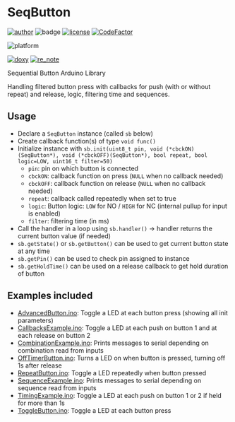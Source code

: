 # SeqButton

[![author](https://img.shields.io/endpoint?url=https://gist.githubusercontent.com/SMFSW/a9a2b2a02fda1b33461d53ddfe69d649/raw/auth_SMFSW.json)](https://github.com/SMFSW)
![badge](https://img.shields.io/endpoint?url=https://gist.githubusercontent.com/SMFSW/a9a2b2a02fda1b33461d53ddfe69d649/raw/SeqButton_status_badge.json)
[![license](https://img.shields.io/badge/License-BSD3-darkred.svg)](LICENSE)
[![CodeFactor](https://www.codefactor.io/repository/github/smfsw/seqbutton/badge)](https://www.codefactor.io/repository/github/smfsw/seqbutton)

![platform](https://img.shields.io/endpoint?url=https://gist.githubusercontent.com/SMFSW/a9a2b2a02fda1b33461d53ddfe69d649/raw/platform_INO.json)

[![doxy](https://img.shields.io/endpoint?url=https://gist.githubusercontent.com/SMFSW/a9a2b2a02fda1b33461d53ddfe69d649/raw/tool_DOXY.json)](https://smfsw.github.io/SeqButton)
[![re_note](https://img.shields.io/endpoint?url=https://gist.githubusercontent.com/SMFSW/a9a2b2a02fda1b33461d53ddfe69d649/raw/tool_RN.json)](ReleaseNotes.md)

Sequential Button Arduino Library

Handling filtered button press with callbacks for push (with or without repeat) and release, logic, filtering time and sequences.

## Usage

- Declare a `SeqButton` instance (called `sb` below)
- Create callback function(s) of type `void func()`
- Initialize instance with `sb.init(uint8_t pin, void (*cbckON)(SeqButton*), void (*cbckOFF)(SeqButton*), bool repeat, bool logic=LOW, uint16_t filter=50)`
  - `pin`: pin on which button is connected
  - `cbckON`: callback function on press (`NULL` when no callback needed)
  - `cbckOFF`: callback function on release (`NULL` when no callback needed)
  - `repeat`: callback called repeatedly when set to true
  - `logic`: Button logic: `LOW` for NO / `HIGH` for NC (internal pullup for input is enabled)
  - `filter`: filtering time (in ms)
- Call the handler in a loop using `sb.handler()` -> handler returns the current button value (if needed)
- `sb.getState()` or `sb.getButton()` can be used to get current button state at any time
- `sb.getPin()` can be used to check pin assigned to instance
- `sb.getHoldTime()` can be used on a release callback to get hold duration of button

## Examples included

- [AdvancedButton.ino](examples/AdvancedButton/AdvancedButton.ino): Toggle a LED at each button press (showing all init parameters)
- [CallbacksExample.ino](examples/CallbacksExample/CallbacksExample.ino): Toggle a LED at each push on button 1 and at each release on button 2
- [CombinationExample.ino](examples/CombinationExample/CombinationExample.ino): Prints messages to serial depending on combination read from inputs
- [OffTimerButton.ino](examples/OffTimerButton/OffTimerButton.ino): Turns a LED on when button is pressed, turning off 1s after release
- [RepeatButton.ino](examples/RepeatButton/RepeatButton.ino): Toggle a LED repeatedly when button pressed
- [SequenceExample.ino](examples/SequenceExample/SequenceExample.ino): Prints messages to serial depending on sequence read from inputs
- [TimingExample.ino](examples/TimingExample/TimingExample.ino): Toggle a LED at each push on button 1 or 2 if held for more than 1s
- [ToggleButton.ino](examples/ToggleButton/ToggleButton.ino): Toggle a LED at each button press
